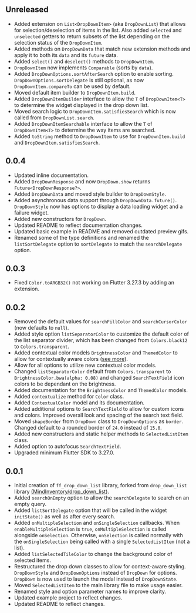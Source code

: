 ## Unreleased

* Added extension on `List<DropDownItem>` (aka `DropDownList`) that allows for selection/deselection of items in the list. Also added `selected` and `unselected` getters to return subsets of the list depending on the selection status of the `DropDownItem`.
* Added methods on `DropDownData` that match new extension methods and apply it to both its `data` and its `future` data.
* Added `select()` and `deselect()` methods to `DropDownItem`.
* `DropDownItem` now implements `Comparable` (sorts by `data`).
* Added `DropDownOptions.sortAfterSearch` option to enable sorting. `DropDownOptions.sortDelegate` is still optional, as now `DropDownItem.compareTo` can be used by default.
* Moved default item builder to `DropDownItem.build`.
* Added `DropDownItemBuilder` interface to allow the `T` of `DropDownItem<T>` to determine the widget displayed in the drop down list.
* Moved search logic to `DropDownItem.satisfiesSearch` which is now called from `DropDownList.search`.
* Added `DropDownItemSearchable` interface to allow the `T` of `DropDownItem<T>` to determine the way items are searched.
* Added `toString` method to `DropDownItem` to use for `DropDownItem.build` and `DropDownItem.satisfiesSearch`.

## 0.0.4

* Updated inline documentation.
* Added `DropDownResponse` and now `DropDown.show` returns `Future<DropDownResponse?>`.
* Added `DropDownData` and moved style builder to `DropDownStyle`.
* Added asynchronous data support through `DropDownData.future()`. `DropDownStyle` now has options to display a data loading widget and a failure widget.
* Added new constructors for `DropDown`.
* Updated README to reflect documentation changes.
* Updated basic example in README and removed outdated preview gifs.
* Renamed some of the type definitions and renamed the `listSortDelegate` option to `sortDelegate` to match the `searchDelegate` option.

## 0.0.3

* Fixed `Color.toARGB32()` not working on Flutter 3.27.3 by adding an extension.

## 0.0.2

* Removed the default values for `searchFillColor` and `searchCursorColor` (now defaults to `null`).
* Added style option `listSeparatorColor` to customize the default color of the list separator divider, which has been changed from `Colors.black12` to `Colors.transparent`.
* Added contextual color models `BrightnessColor` and `ThemedColor` to allow for contextually aware colors ([see more](README.md#custom-color-classes)).
* Allow for all options to utilize new contextual color models.
* Changed `listSeparatorColor` default from `Colors.transparent` to `BrightnessColor.bwa(alpha: 0.08)` and changed `SearchTextField` icon colors to be dependant on the brightness.
* Added documentation for the `BrightnessColor` and `ThemedColor` models.
* Added `contextualize` method for `Color` class.
* Added `ContextualColor` model and its documentation.
* Added additional options to `SearchTextField` to allow for custom icons and colors. Improved overall look and spacing of the search text field.
* Moved `shapeBorder` from `DropDown` class to `DropDownOptions` as `border`. Changed default to a rounded border of `24.0` instead of `15.0`.
* Added new constructors and static helper methods to `SelectedListItem` class.
* Added option to autofocus `SearchTextField`.
* Upgraded minimum Flutter SDK to 3.27.0.

## 0.0.1

* Initial creation of `ff_drop_down_list` library, forked from `drop_down_list` library [(MindInventory/drop_down_list)](https://github.com/Mindinventory/drop_down_list).
* Added `searchOnEmpty` option to allow the `searchDelegate` to search on an empty query.
* Added `listSortDelegate` option that will be called in the widget `initState()` as well as after every search.
* Added `onMultipleSelection` and `onSingleSelection` callbacks. When `enableMultipleSelection` is `true`, `onMultipleSelection` is called alongside `onSelection`. Otherwise, `onSelection` is called normally with the `onSingleSelection` being called with a single `SelectedListItem` (not a list).
* Added `listSelectedTileColor` to change the background color of selected items.
* Restructured the drop down classes to allow for context-aware styling. `DropDownStyle` and `DropDownOptions` instead of `DropDown` for options. `DropDown` is now used to launch the modal instead of `DropDownState`.
* Moved `SelectedListItem` to the main library file to make usage easier.
* Renamed style and option parameter names to improve clarity.
* Updated example project to reflect changes.
* Updated README to reflect changes.
